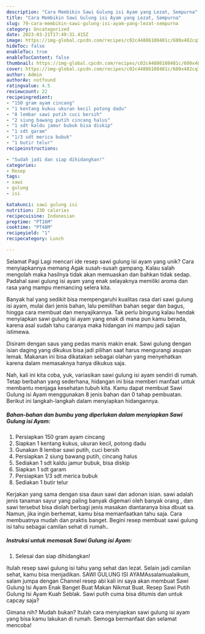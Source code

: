 ```yaml
---
description: "Cara Membikin Sawi Gulung isi Ayam yang Lezat, Sempurna"
title: "Cara Membikin Sawi Gulung isi Ayam yang Lezat, Sempurna"
slug: 79-cara-membikin-sawi-gulung-isi-ayam-yang-lezat-sempurna
category: Uncategorized
date: 2023-03-21T17:49:31.415Z
image: https://img-global.cpcdn.com/recipes/c02c44886108481c/680x482cq70/sawi-gulung-isi-ayam-foto-resep-utama.jpg
hideToc: false
enableToc: true
enableTocContent: false
thumbnail: https://img-global.cpcdn.com/recipes/c02c44886108481c/680x482cq70/sawi-gulung-isi-ayam-foto-resep-utama.jpg
cover: https://img-global.cpcdn.com/recipes/c02c44886108481c/680x482cq70/sawi-gulung-isi-ayam-foto-resep-utama.jpg
author: Admin
authorAv: notfound
ratingvalue: 4.5
reviewcount: 22
recipeingredient:
- "150 gram ayam cincang"
- "1 kentang kukus ukuran kecil potong dadu"
- "8 lembar sawi putih cuci bersih"
- "2 siung bawang putih cincang halus"
- "1 sdt kaldu jamur bubuk bisa diskip"
- "1 sdt garam"
- "1/3 sdt merica bubuk"
- "1 butir telur"
recipeinstructions:

- "Sudah jadi dan siap dihidangkan!"
categories:
- Resep
tags:
- sawi
- gulung
- isi

katakunci: sawi gulung isi 
nutrition: 230 calories
recipecuisine: Indonesian
preptime: "PT16M"
cooktime: "PT48M"
recipeyield: "1"
recipecategory: Lunch

---
```



Selamat Pagi Lagi mencari ide resep sawi gulung isi ayam yang unik? Cara menyiapkannya memang Agak susah-susah gampang. Kalau salah mengolah maka hasilnya tidak akan memuaskan dan bahkan tidak sedap. Padahal sawi gulung isi ayam yang enak selayaknya memiliki aroma dan rasa yang mampu memancing selera kita.


Banyak hal yang sedikit bisa mempengaruhi kualitas rasa dari sawi gulung isi ayam, mulai dari jenis bahan, lalu pemilihan bahan segar dan bagus, hingga cara membuat dan menyajikannya. Tak perlu bingung kalau hendak menyiapkan sawi gulung isi ayam yang enak di mana pun kamu berada, karena asal sudah tahu caranya maka hidangan ini mampu jadi sajian istimewa.

Disiram dengan saus yang pedas manis makin enak. Sawi gulung dengan isian daging yang dikukus bisa jadi pilihan saat harus mengurangi asupan lemak. Makanan ini bisa dikatakan sebagai olahan yang menyehatkan karena dalam memasaknya hanya dikukus saja.


Nah, kali ini kita coba, yuk, variasikan sawi gulung isi ayam sendiri di rumah. Tetap berbahan yang sederhana, hidangan ini bisa memberi manfaat untuk membantu menjaga kesehatan tubuh kita. Kamu dapat membuat Sawi Gulung isi Ayam menggunakan 8 jenis bahan dan 0 tahap pembuatan. Berikut ini langkah-langkah dalam menyiapkan hidangannya.

<!--inarticleads1-->

##### Bahan-bahan dan bumbu yang diperlukan dalam menyiapkan Sawi Gulung isi Ayam:

1. Persiapkan 150 gram ayam cincang
1. Siapkan 1 kentang kukus, ukuran kecil, potong dadu
1. Gunakan 8 lembar sawi putih, cuci bersih
1. Persiapkan 2 siung bawang putih, cincang halus
1. Sediakan 1 sdt kaldu jamur bubuk, bisa diskip
1. Siapkan 1 sdt garam
1. Persiapkan 1/3 sdt merica bubuk
1. Sediakan 1 butir telur


Kerjakan yang sama dengan sisa daun sawi dan adonan isian. sawi adalah jenis tanaman sayur yang paling banyak digemari oleh banyak orang , dan sawi tersebut bisa diolah berbagi jenis masakan diantaranya bisa dbuat sa. Namun, jika ingin berhemat, kamu bisa memanfaatkan tahu saja. Cara membuatnya mudah dan praktis banget. Begini resep membuat sawi gulung isi tahu sebagai camilan sehat di rumah.. 

<!--inarticleads2-->

##### Instruksi untuk memasak Sawi Gulung isi Ayam:


1. Selesai dan siap dihidangkan!

Itulah resep sawi gulung isi tahu yang sehat dan lezat. Selain jadi camilan sehat, kamu bisa menjadikan. SAWI GULUNG ISI AYAMAssalamualaikum, salam jumpa dengan Channel resep abi kali ini saya akan membuat Sawi Gulung Isi Ayam Enak Banget Buat Makan Nikmat Buat. Resep Sawi Putih Gulung Isi Ayam Kuah Seblak. Sawi putih cuma bisa ditumis dan untuk capcay saja? 

Gimana nih? Mudah bukan? Itulah cara menyiapkan sawi gulung isi ayam yang bisa kamu lakukan di rumah. Semoga bermanfaat dan selamat mencoba!
